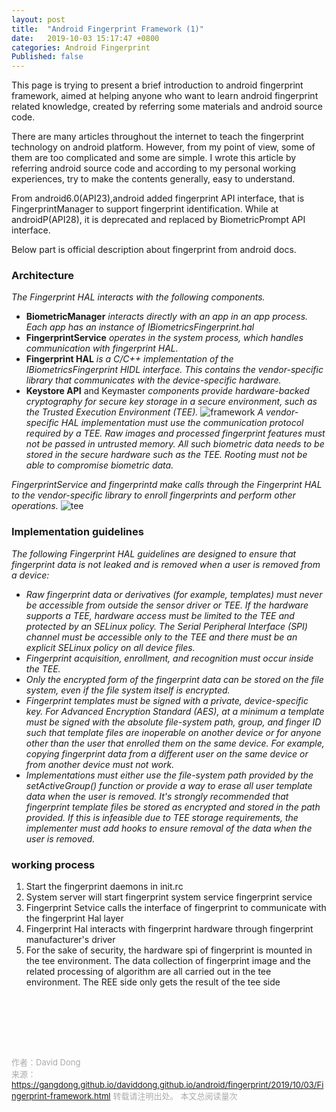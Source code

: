 ```yaml
---
layout: post
title:  "Android Fingerprint Framework (1)"
date:   2019-10-03 15:17:47 +0800
categories: Android Fingerprint
Published: false
---
```

This page is trying to present a brief introduction to android fingerprint framework, aimed at helping anyone who want to learn android fingerprint related knowledge, created by referring some materials and android source code. 

There are many articles throughout the internet to teach the fingerprint technology on android platform. However, from my point of view, some of them are too complicated and some are simple. I wrote this article  by referring android source code and according to my personal working experiences, try to make the contents generally, easy to understand. 

From android6.0(API23),android added fingerprint API interface, that is FingerprintManager to support fingerprint identification. While at androidP(API28), it is deprecated and replaced by BiometricPrompt API interface.

Below part is official description about fingerprint from android docs.
### Architecture
*The Fingerprint HAL interacts with the following components.*

+ **BiometricManager** *interacts directly with an app in an app process. Each app has an instance of IBiometricsFingerprint.hal*
+ **FingerprintService** *operates in the system process, which handles communication with fingerprint HAL.*
+ **Fingerprint HAL** *is a C/C++ implementation of the IBiometricsFingerprint HIDL interface. This contains the vendor-specific library that communicates with the device-specific hardware.*
+ **Keystore API** and Keymaster *components provide hardware-backed cryptography for secure key storage in a secure environment, such as the Trusted Execution Environment (TEE).*
![framework](https://gangdong.github.io/daviddong.github.io/assets/image/android-fingerprint-framework-framework.png)
*A vendor-specific HAL implementation must use the communication protocol required by a TEE. Raw images and processed fingerprint features must not be passed in untrusted memory. All such biometric data needs to be stored in the secure hardware such as the TEE. Rooting must not be able to compromise biometric data.*

*FingerprintService and fingerprintd make calls through the Fingerprint HAL to the vendor-specific library to enroll fingerprints and perform other operations.*
![tee](https://gangdong.github.io/daviddong.github.io/assets/image/android-fingerprint-framework-tee.png)
### Implementation guidelines
*The following Fingerprint HAL guidelines are designed to ensure that fingerprint data is not leaked and is removed when a user is removed from a device:*

+ *Raw fingerprint data or derivatives (for example, templates) must never be accessible from outside the sensor driver or TEE. If the hardware supports a TEE, hardware access must be limited to the TEE and protected by an SELinux policy. The Serial Peripheral Interface (SPI) channel must be accessible only to the TEE and there must be an explicit SELinux policy on all device files.*
+ *Fingerprint acquisition, enrollment, and recognition must occur inside the TEE.*
+ *Only the encrypted form of the fingerprint data can be stored on the file system, even if the file system itself is encrypted.*
+ *Fingerprint templates must be signed with a private, device-specific key. For Advanced Encryption Standard (AES), at a minimum a template must be signed with the absolute file-system path, group, and finger ID such that template files are inoperable on another device or for anyone other than the user that enrolled them on the same device. For example, copying fingerprint data from a different user on the same device or from another device must not work.*
+ *Implementations must either use the file-system path provided by the 
setActiveGroup() function or provide a way to erase all user template data when the user is removed. It's strongly recommended that fingerprint template files be stored as encrypted and stored in the path provided. If this is infeasible due to TEE storage requirements, the implementer must add hooks to ensure removal of the data when the user is removed.*

### working process
1. Start the fingerprint daemons in init.rc            
2. System server will start fingerprint system service fingerprint service
3. Fingerprint Setvice calls the interface of fingerprint to communicate with the fingerprint Hal layer 
4. Fingerprint Hal interacts with fingerprint hardware through fingerprint manufacturer's driver 
5. For the sake of security, the hardware spi of fingerprint is mounted in the tee environment. The data collection of fingerprint image and the related processing of algorithm are all carried out in the tee environment. The REE side only gets the result of the tee side












<br>
<!-- Gitalk 评论 start  -->
<!-- Link Gitalk 的支持文件  -->
<link rel="stylesheet" href="https://unpkg.com/gitalk/dist/gitalk.css">
<script src="https://unpkg.com/gitalk/dist/gitalk.min.js"></script>
<div id="gitalk-container"></div>
<script type="text/javascript">
   var gitalk = new Gitalk({

   // gitalk的主要参数
   clientID: '5e24fc307693a6df3bc5',
   clientSecret: '28c9c17e1174c705c42e9bdc92f87cadcc4ec8b8',
   repo: 'daviddong.github.io',
   owner: 'gangdong',
   admin: ['gangdong'],
   id: 'android/fingerprint/2019/10/03/Fingerprint-framework.html',
   title: 'comments'
    });
   gitalk.render('gitalk-container');
</script>
<!-- Gitalk end -->

<br><br><br>

<font size="2" color="#aaa">作者：David Dong<br></font>
<font size="2" color="#aaa">来源：https://gangdong.github.io/daviddong.github.io/android/fingerprint/2019/10/03/Fingerprint-framework.html</font>
<font size="2" color="#aaa">转载请注明出处。</font>
<span id="busuanzi_container_page_pv" ></span><font size="2" color="#aaa">
本文总阅读量</font><font size="2" color="#aaa"><span id="busuanzi_value_page_pv"></font></span><font size="2" color="#aaa">次</font>